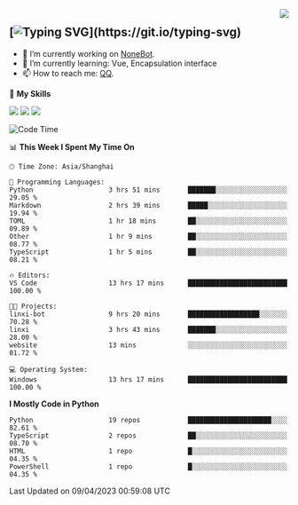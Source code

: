 <a href="#">
  <img align="right" src="https://github-readme-stats.vercel.app/api?username=mute23-code&count_private=true&show_icons=true&bg_color=15,f2f7fd,E0EAFC" />
</a>

[![Typing SVG](https://readme-typing-svg.herokuapp.com?size=25&duration=2500&color=8C43EA&vCenter=true&width=200&height=40&lines=Hi+there+%F0%9F%91%8B%F0%9F%8F%BB;I'm+mute.)](https://git.io/typing-svg)
-----


- 🔭 I’m currently working on [NoneBot](https://github.com/nonebot).
- 🌱 I’m currently learning: Vue, Encapsulation interface
- 📫 How to reach me: [QQ](http://wpa.qq.com/msgrd?v=3&uin=2740324073&site=qq&menu=yes).


🌟 **My Skills** 

![](https://img.shields.io/badge/-Python-3e74a2?style=flat-square&logo=Python&logoColor=fff)
![](https://img.shields.io/badge/-Node.js-339933?style=flat-square&logo=Node.js&logoColor=fff)
![](https://img.shields.io/badge/-Vue-4fc08d?style=flat-square&logo=Vue.js&logoColor=fff)

<!--START_SECTION:waka-->
![Code Time](http://img.shields.io/badge/Code%20Time-100%20hrs%2011%20mins-blue)

📊 **This Week I Spent My Time On** 

```text
🕑︎ Time Zone: Asia/Shanghai

💬 Programming Languages: 
Python                   3 hrs 51 mins       ███████░░░░░░░░░░░░░░░░░░   29.05 % 
Markdown                 2 hrs 39 mins       █████░░░░░░░░░░░░░░░░░░░░   19.94 % 
TOML                     1 hr 18 mins        ██░░░░░░░░░░░░░░░░░░░░░░░   09.89 % 
Other                    1 hr 9 mins         ██░░░░░░░░░░░░░░░░░░░░░░░   08.77 % 
TypeScript               1 hr 5 mins         ██░░░░░░░░░░░░░░░░░░░░░░░   08.21 % 

🔥 Editors: 
VS Code                  13 hrs 17 mins      █████████████████████████   100.00 % 

🐱‍💻 Projects: 
linxi-bot                9 hrs 20 mins       ██████████████████░░░░░░░   70.28 % 
linxi                    3 hrs 43 mins       ███████░░░░░░░░░░░░░░░░░░   28.00 % 
website                  13 mins             ░░░░░░░░░░░░░░░░░░░░░░░░░   01.72 % 

💻 Operating System: 
Windows                  13 hrs 17 mins      █████████████████████████   100.00 % 
```

**I Mostly Code in Python** 

```text
Python                   19 repos            █████████████████████░░░░   82.61 % 
TypeScript               2 repos             ██░░░░░░░░░░░░░░░░░░░░░░░   08.70 % 
HTML                     1 repo              █░░░░░░░░░░░░░░░░░░░░░░░░   04.35 % 
PowerShell               1 repo              █░░░░░░░░░░░░░░░░░░░░░░░░   04.35 % 
```




 Last Updated on 09/04/2023 00:59:08 UTC
<!--END_SECTION:waka-->
